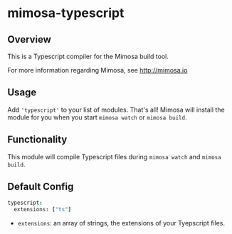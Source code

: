 mimosa-typescript
===========

## Overview

This is a Typescript compiler for the Mimosa build tool.

For more information regarding Mimosa, see http://mimosa.io

## Usage

Add `'typescript'` to your list of modules.  That's all!  Mimosa will install the module for you when you start `mimosa watch` or `mimosa build`.

## Functionality

This module will compile Typescript files during `mimosa watch` and `mimosa build`.

## Default Config

```coffeescript
typescript:
  extensions: ["ts"]
```

* `extensions`: an array of strings, the extensions of your Tyepscript files.
